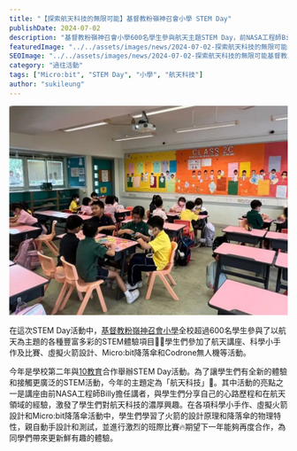```yaml
---
title: "【探索航天科技的無限可能】基督教粉嶺神召會小學 STEM Day"
publishDate: 2024-07-02
description: "基督教粉嶺神召會小學600名學生參與航天主題STEM Day，前NASA工程師Billy分享航天經驗，學生體驗虛擬火箭設計、Micro:bit降落傘和Codrone無人機等活動。"
featuredImage: "../../assets/images/news/2024-07-02-探索航天科技的無限可能基督教粉嶺神召會小學-stem-day/image1.jpeg"
SEOImage: "../../assets/images/news/2024-07-02-探索航天科技的無限可能基督教粉嶺神召會小學-stem-day/image1.jpeg"
category: "過往活動"
tags: ["Micro:bit", "STEM Day", "小學", "航天科技"]
author: "sukileung"
---
```


![](../../assets/images/news/2024-07-02-探索航天科技的無限可能基督教粉嶺神召會小學-stem-day/image2.jpeg)

在這次STEM Day活動中，[基督教粉嶺神召會小學](https://www.fagps.edu.hk/)全校超過600名學生參與了以航天為主題的各種豐富多彩的STEM體驗項目🚀🌌學生們參加了航天講座、科學小手作及比賽、虛擬火箭設計、Micro:bit降落傘和Codrone無人機等活動。

今年是學校第二年與[10教育](/)合作舉辦STEM Day活動。為了讓學生們有全新的體驗和接觸更廣泛的STEM活動，今年的主題定為「航天科技」🌠。其中活動的亮點之一是講座由前NASA工程師Billy擔任講者，與學生們分享自己的心路歷程和在航天領域的經驗，激發了學生們對航天科技的濃厚興趣。在各項科學小手作、虛擬火箭設計和Micro:bit降落傘活動中，學生們學習了火箭的設計原理和降落傘的物理特性，親自動手設計和測試，並進行激烈的班際比賽🔥期望下一年能夠再度合作，為同學們帶來更新鮮有趣的體驗。
